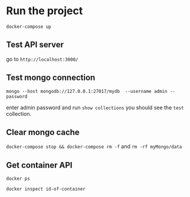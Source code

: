 # Run the project

``docker-compose up``


## Test API server

go to `http://localhost:3000/`


## Test mongo connection

``mongo --host mongodb://127.0.0.1:27017/mydb  --username admin --password``

enter admin password and run ``show collections`` you should see the `test` collection.


## Clear mongo cache

``docker-compose stop && docker-compose rm -f`` and `rm -rf myMongo/data`

## Get container API

`docker ps`

`docker inspect id-of-container`

